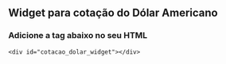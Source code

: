 
## Widget para cotação do Dólar Americano

### Adicione a tag abaixo no seu HTML
```
<div id="cotacao_dolar_widget"></div>
```

